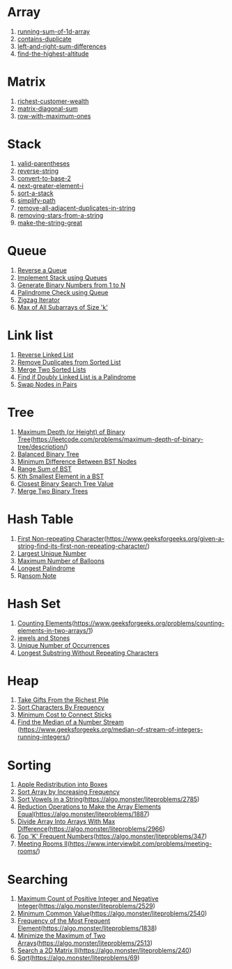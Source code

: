 # Array
1. [running-sum-of-1d-array](https://leetcode.com/problems/running-sum-of-1d-array/description/)
2. [contains-duplicate](https://leetcode.com/problems/contains-duplicate/description/)
3. [left-and-right-sum-differences](https://leetcode.com/problems/left-and-right-sum-differences/description/)
4. [find-the-highest-altitude](https://leetcode.com/problems/find-the-highest-altitude/description/)

# Matrix
1. [richest-customer-wealth](https://leetcode.com/problems/richest-customer-wealth/description/)
2. [matrix-diagonal-sum](https://leetcode.com/problems/matrix-diagonal-sum/description/)
3. [row-with-maximum-ones](https://leetcode.com/problems/row-with-maximum-ones/description/)

# Stack
1. [valid-parentheses](https://leetcode.com/problems/valid-parentheses/description/)
2. [reverse-string](https://leetcode.com/problems/reverse-string/description/)
3. [convert-to-base-2](https://leetcode.com/problems/convert-to-base-2/description/)
4. [next-greater-element-i](https://leetcode.com/problems/next-greater-element-i/description/)
5. [sort-a-stack](https://www.geeksforgeeks.org/problems/sort-a-stack/1)
6. [simplify-path](https://leetcode.com/problems/simplify-path/description/)
7. [remove-all-adjacent-duplicates-in-string](https://leetcode.com/problems/remove-all-adjacent-duplicates-in-string/description/)
8. [removing-stars-from-a-string](https://leetcode.com/problems/removing-stars-from-a-string/description/)
9. [make-the-string-great](https://leetcode.com/problems/make-the-string-great/description/)

# Queue
1. [Reverse a Queue](https://leetcode.com/discuss/interview-question/2959311/Reversing-a-Queue)
2. [Implement Stack using Queues](https://leetcode.com/problems/implement-stack-using-queues/description/)
3. [Generate Binary Numbers from 1 to N](https://leetcode.com/problems/binary-string-with-substrings-representing-1-to-n/description/)
4. [Palindrome Check using Queue](https://leetcode.com/problems/valid-palindrome/description/)
5. [Zigzag Iterator](https://algo.monster/liteproblems/281)
6. [Max of All Subarrays of Size 'k'](https://leetcode.com/problems/maximum-sum-of-distinct-subarrays-with-length-k/description/)

# Link list
1. [Reverse Linked List ](https://leetcode.com/problems/reverse-linked-list/description/)
2. [Remove Duplicates from Sorted List](https://leetcode.com/problems/remove-duplicates-from-sorted-list/description/)
3. [Merge Two Sorted Lists](https://leetcode.com/problems/merge-two-sorted-lists/description/)
4. [Find if Doubly Linked List is a Palindrome](https://www.geeksforgeeks.org/check-doubly-linked-list-characters-palindrome-not/)
5. [Swap Nodes in Pairs](https://leetcode.com/problems/swap-nodes-in-pairs/description/)

# Tree
1. [Maximum Depth (or Height) of Binary Tree](https://www.geeksforgeeks.org/find-the-maximum-depth-or-height-of-a-tree/)(https://leetcode.com/problems/maximum-depth-of-binary-tree/description/)
2. [Balanced Binary Tree](https://leetcode.com/problems/balanced-binary-tree/description/) 
3. [Minimum Difference Between BST Nodes](https://leetcode.com/problems/minimum-absolute-difference-in-bst/description/)
4. [Range Sum of BST](https://leetcode.com/problems/range-sum-of-bst/description/)
5. [Kth Smallest Element in a BST](https://leetcode.com/problems/kth-smallest-element-in-a-bst/description/)
6. [Closest Binary Search Tree Value](https://www.geeksforgeeks.org/find-closest-element-binary-search-tree/)
7. [Merge Two Binary Trees](https://leetcode.com/problems/merge-two-binary-trees/description/)

# Hash Table
1. [First Non-repeating Character](https://leetcode.com/problems/first-unique-character-in-a-string/description/)(https://www.geeksforgeeks.org/given-a-string-find-its-first-non-repeating-character/)
2. [Largest Unique Number](https://algo.monster/liteproblems/1133)
3. [Maximum Number of Balloons](https://leetcode.com/problems/maximum-number-of-balloons/description/)
4. [Longest Palindrome](https://leetcode.com/problems/longest-palindrome/description/)
5. R[ansom Note](https://leetcode.com/problems/ransom-note/description/)

# Hash Set
1. [Counting Elements](https://leetcode.ca/all/1426.html)(https://www.geeksforgeeks.org/problems/counting-elements-in-two-arrays/1)
2. [jewels and Stones ](https://leetcode.com/problems/jewels-and-stones/description/)
3. [Unique Number of Occurrences](https://leetcode.com/problems/unique-number-of-occurrences/description/)
4. [Longest Substring Without Repeating Characters](https://leetcode.com/problems/longest-substring-without-repeating-characters/description/)

# Heap
1. [Take Gifts From the Richest Pile](https://leetcode.com/problems/take-gifts-from-the-richest-pile/description/)
2. [Sort Characters By Frequency](https://leetcode.com/problems/sort-characters-by-frequency/description/)
3. [Minimum Cost to Connect Sticks](https://algo.monster/liteproblems/1167)
4. [Find the Median of a Number Stream ](https://leetcode.com/problems/find-median-from-data-stream/description/)(https://www.geeksforgeeks.org/median-of-stream-of-integers-running-integers/)

# Sorting
1. [Apple Redistribution into Boxes](https://leetcode.com/problems/apple-redistribution-into-boxes/description/)
2. [Sort Array by Increasing Frequency](https://leetcode.com/problems/sort-array-by-increasing-frequency/description/)
3. [Sort Vowels in a String](https://leetcode.com/problems/sort-vowels-in-a-string/description/)(https://algo.monster/liteproblems/2785)
4. [Reduction Operations to Make the Array Elements Equal](https://leetcode.com/problems/reduction-operations-to-make-the-array-elements-equal/description/)(https://algo.monster/liteproblems/1887)
5. [Divide Array Into Arrays With Max Difference](https://leetcode.com/problems/divide-array-into-arrays-with-max-difference/description/)(https://algo.monster/liteproblems/2966)
6. [Top 'K' Frequent Numbers](https://leetcode.com/problems/top-k-frequent-elements/description/)(https://algo.monster/liteproblems/347)
7. [Meeting Rooms II](https://algo.monster/liteproblems/253)(https://www.interviewbit.com/problems/meeting-rooms/)

# Searching
1. [Maximum Count of Positive Integer and Negative Integer](https://leetcode.com/problems/maximum-count-of-positive-integer-and-negative-integer/description/)(https://algo.monster/liteproblems/2529)
2. [Minimum Common Value](https://leetcode.com/problems/minimum-common-value/description/)(https://algo.monster/liteproblems/2540)
3. [Frequency of the Most Frequent Element](https://leetcode.com/problems/frequency-of-the-most-frequent-element/description/)(https://algo.monster/liteproblems/1838)
4. [Minimize the Maximum of Two Arrays](https://leetcode.com/problems/minimize-the-maximum-of-two-arrays/description/)(https://algo.monster/liteproblems/2513)
5. [Search a 2D Matrix II](https://leetcode.com/problems/search-a-2d-matrix-ii/description/)(https://algo.monster/liteproblems/240)
6. [Sqrt](https://leetcode.com/problems/sqrtx/description/)(https://algo.monster/liteproblems/69)
